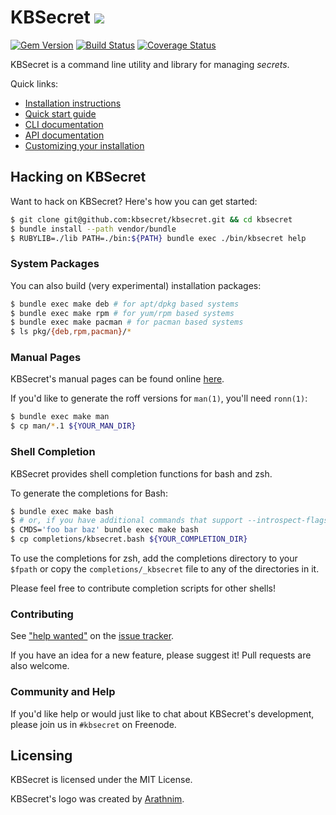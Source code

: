 KBSecret ![](https://kbsecret.github.io/res/logo50.png)
========

[![Gem Version](https://badge.fury.io/rb/kbsecret.svg)](https://badge.fury.io/rb/kbsecret)
[![Build Status](https://travis-ci.org/kbsecret/kbsecret.svg?branch=master)](https://travis-ci.org/kbsecret/kbsecret)
[![Coverage Status](https://coveralls.io/repos/github/kbsecret/kbsecret/badge.svg)](https://coveralls.io/github/kbsecret/kbsecret?branch=coveralls)

KBSecret is a command line utility and library for managing *secrets*.

Quick links:

* [Installation instructions](https://kbsecret.github.io/installation)
* [Quick start guide](https://kbsecret.github.io/quickstart)
* [CLI documentation](https://kbsecret.github.io/man/)
* [API documentation](http://www.rubydoc.info/gems/kbsecret/)
* [Customizing your installation](https://kbsecret.github.io/customization)

## Hacking on KBSecret

Want to hack on KBSecret? Here's how you can get started:

```bash
$ git clone git@github.com:kbsecret/kbsecret.git && cd kbsecret
$ bundle install --path vendor/bundle
$ RUBYLIB=./lib PATH=./bin:${PATH} bundle exec ./bin/kbsecret help
```

### System Packages

You can also build (very experimental) installation packages:

```bash
$ bundle exec make deb # for apt/dpkg based systems
$ bundle exec make rpm # for yum/rpm based systems
$ bundle exec make pacman # for pacman based systems
$ ls pkg/{deb,rpm,pacman}/*
```

### Manual Pages

KBSecret's manual pages can be found online
[here](https://yossarian.net/docs/kbsecret-man/kbsecret.1).

If you'd like to generate the roff versions for `man(1)`, you'll need `ronn(1)`:

```bash
$ bundle exec make man
$ cp man/*.1 ${YOUR_MAN_DIR}
```

### Shell Completion

KBSecret provides shell completion functions for bash and zsh.

To generate the completions for Bash:

```bash
$ bundle exec make bash
$ # or, if you have additional commands that support --introspect-flags:
$ CMDS='foo bar baz' bundle exec make bash
$ cp completions/kbsecret.bash ${YOUR_COMPLETION_DIR}
```

To use the completions for zsh, add the completions directory to your `$fpath` or copy the
`completions/_kbsecret` file to any of the directories in it.

Please feel free to contribute completion scripts for other shells!

### Contributing

See ["help wanted"](https://github.com/kbsecret/kbsecret/issues?q=is%3Aissue+is%3Aopen+label%3A%22help+wanted%22)
on the [issue tracker](https://github.com/kbsecret/kbsecret/issues).

If you have an idea for a new feature, please suggest it! Pull requests are also welcome.

### Community and Help

If you'd like help or would just like to chat about KBSecret's development, please
join us in `#kbsecret` on Freenode.

## Licensing

KBSecret is licensed under the MIT License.

KBSecret's logo was created by [Arathnim](http://arathnim.me).
